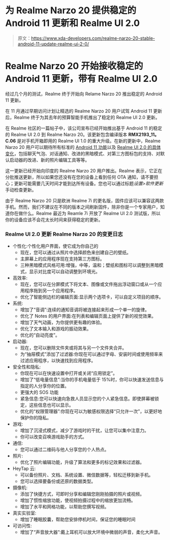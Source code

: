 # 为 Realme Narzo 20 提供稳定的 Android 11 更新和 Realme UI 2.0

> 原文：<https://www.xda-developers.com/realme-narzo-20-stable-android-11-update-realme-ui-2-0/>

# Realme Narzo 20 开始接收稳定的 Android 11 更新，带有 Realme UI 2.0

经过几个月的测试，Realme 终于开始向 Relame Narzo 20 推出稳定的 Android 11 更新。

在 11 月通过早期访问计划让精选的 Realme Narzo 20 用户试驾 Android 11 更新后，Realme 终于为其去年的预算智能手机推出了稳定的 Realme UI 2.0 更新。

在 Realme 社区的一篇帖子中，该公司宣布已经开始推出基于 Android 11 的稳定的 Realme UI 2.0 到 Realme Narzo 20。该更新包含编译版本 **RMX2193_11。C.06** 是对手机开箱即用的 Realme UI 1.0 的重大升级。在新的更新中，Realme Narzo 20 用户可以期待所有标准的 [Android 11 功能](https://www.xda-developers.com/android-11-features-developers-new-apis/)以及 [Realme UI 2.0 的具体变化](https://www.xda-developers.com/realme-ui-2-0-android-11-features-announced/)，包括聊天气泡、对话通知、改进的黑暗模式、对第三方图标包的支持、对默认启动器的改进、新的照片编辑工具等等。

这一更新已经开始向印度的 Realme Narzo 20 用户推出。Realme 表示，它正在分批推送更新，所以如果您还没有在您的设备上看到任何 OTA 通知，请不要担心；更新可能需要几天时间才能到达所有设备。您也可以通过标题*设置>软件更新*手动检查更新。

由于 Realme Narzo 20 只是欧洲 Realme 7i 的更名版，固件应该可以兼容这两款手机。然而，我们不建议在不同的版本之间刷新固件，除非你是一个专家用户，知道你在做什么。Realme 最近为 Reamle 7i 开放了 Realme UI 2.0 测试版，所以你的设备应该不会花太长时间来获得稳定的更新。

### Realme UI 2.0 更新 Realme Narzo 20 的变更日志

*   个性化:个性化用户界面，使它成为你自己的
    *   现在，您可以通过从照片中选择颜色来创建自己的壁纸。
    *   主屏幕上的应用程序现在支持第三方图标。
    *   三种黑暗模式风格可用:增强，中等，温和；壁纸和图标可以调整到黑暗模式，显示对比度可以自动调整到环境光。
*   高效率:
    *   现在，您可以在分屏模式下将文本、图像或文件拖出浮动窗口或从一个应用程序拖到另一个应用程序。
    *   优化了智能侧边栏的编辑页面:显示两个选项卡，可以自定义项目的顺序。
*   系统:
    *   增加了“音调”:连续的通知音调将被连接起来形成一个单一的旋律。
    *   优化了 Notes 的用户界面:在列表和编辑页面上提供了新的视觉效果。
    *   增加了天气动画，为你提供更有趣的体验。
    *   优化了文本输入和游戏的振动效果。
    *   优化的“自动亮度”。
*   启动器:
    *   现在，您可以删除文件夹或将其与另一个文件夹合并。
    *   为“抽屉模式”添加了过滤器:你现在可以通过字母、安装时间或使用频率来过滤应用程序，以快速找到应用程序。
*   安全性和隐私:
    *   你现在可以在快速设置中打开或关闭“应用锁定”。
    *   增加了“低电量信息”:当你的手机电量低于 15%时，你可以快速发送信息与指定的人分享你的位置。
    *   更强大的 SOS 功能
    *   紧急信息:您可以快速向急救人员显示您的个人紧急信息。即使屏幕被锁定，这些信息也可以显示。
    *   优化的“权限管理器”:你现在可以为敏感权限选择“只允许一次”，以更好地保护你的隐私。
*   游戏:
    *   增加了沉浸式模式，减少了游戏时的干扰，让您可以集中注意力。
    *   你可以改变召唤游戏助手的方式。
*   通信:
    *   您可以通过二维码与他人分享您的个人热点。
*   照片:
    *   优化了照片编辑功能，升级了算法和更多的标记效果和过滤器。
*   HeyTap 云:
    *   可以备份照片、文档、系统设置、微信数据等，轻松迁移到新手机。
    *   您可以选择要备份或还原的数据类型。
*   摄像机:
    *   添加了快捷方式，可即时分享和编辑您刚刚拍摄的照片或视频。
    *   增加了惯性缩放功能，使视频拍摄过程中的缩放更加流畅。
    *   增加了水平和网格功能，以帮助您撰写视频。
*   真实实验室:
    *   增加了睡眠胶囊，帮助您安排停机时间，保证您的睡眠时间
*   可访问性:
    *   增加了“声音放大器”:戴上耳机可以放大环境中微弱的声音，柔化大声音。